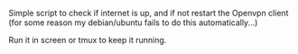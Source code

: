 Simple script to check if internet is up, and if not restart the Openvpn client (for some reason my debian/ubuntu fails to do this automatically...)

Run it in screen or tmux to keep it running.